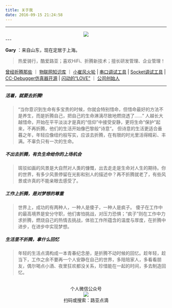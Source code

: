 ```yaml
---
title: 关于我
date: 2016-09-15 21:24:58
---
```


---

<div align=center>
<img src="/img/i-lure.jpeg"/>
</div>
---

**Gary** ：来自山东，现在定居于上海。

> 热爱骑行，酷爱路亚；喜欢HiFi、折腾新技术；擅长研发管理、企业管理！

[曾经折腾那些](https://cuiqingwei1981.github.io/)	｜	[物联网知识库](https://iotknowledges.github.io/)	｜	[小崔风火轮](https://www.amobbs.com/thread-946455-1-1.html?_dsign=dff6a761)	|	[串口调试工具](https://www.amobbs.com/thread-703431-1-1.html)	|	[Socket调试工具](https://www.amobbs.com/thread-4168322-1-1.html)	|	[CC-Debugger仿真器开源](https://www.amobbs.com/thread-5665420-1-1.html)	| [闪动的“LOVE”](https://www.amobbs.com/thread-684972-1-1.html)	｜	[公司创始人](http://www.educationtek.com/)

---
##### 活着，就要去折腾!

> “当你意识到生命有多宝贵的时候，你就会特别惜命，但惜命最好的方法不是养生，而是折腾自己，把自己的生命淋漓尽致地燃烧透了……”
> 人越长大越惜命，开始在平平淡淡才是真的“信仰”中接受安静，更将生命“保护”起来，不再折腾，他们的生活开始像巴黎般“诗意”。
> 但诗意的生活更适合垂暮之年，年轻应像纽约般写实，应该去折腾，在有限的时光里活得精彩、丰满。不辜负只有一次的生命。

##### 不出去折腾，有负生命给你的上场机会

> 斑驳如画的风景是大自然对人类的慷慨，出去走走是生命对人生的期待。你的世界，有多少风景停留在光影和别人的描述中？再不折腾就老了，有些风景或许真的不能亲眼去感受了。

##### 工作上折腾，是对梦想的尊重

> 世界上，成功的有两种人，一种人是傻子，一种人是疯子。
> 傻子在工作中的最高境界是安分守职，他们害怕挑战，对压力恐惧；“疯子”则在工作中力求折腾，燃烧自己的热情去挑战，体验工作所蕴含的温度与厚度，在折腾中进步，在进步中实现梦想。

##### 生活里不折腾，拿什么回忆

> 年轻的生活点滴构成一本青春纪念册，是折腾不动时候的回忆。趁年轻，趁当下，工作之余不要再一个人安静在自己的世界，多陪陪家人，多看看朋友，偶尔喝点小酒、夜里狂欢都没关系，珍惜能在一起的时间，多去制造回忆。

<br>

<center>个人微信公众号</center>

<div align=center>
<img src="/img/路亚点滴.png"/>
</div>

<center>扫码或搜索：路亚点滴</center>

